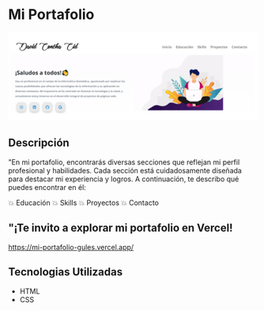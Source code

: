 # Mi Portafolio

![Alt text](image.png)


## Descripción

"En mi portafolio, encontrarás diversas secciones que reflejan mi perfil profesional y habilidades. Cada sección está cuidadosamente diseñada para destacar mi experiencia y logros. A continuación, te describo qué puedes encontrar en él:


💥 Educación
💥 Skills
💥 Proyectos
💥 Contacto

## "¡Te invito a explorar mi portafolio en Vercel! 

https://mi-portafolio-gules.vercel.app/

## Tecnologias Utilizadas

- HTML
- CSS




